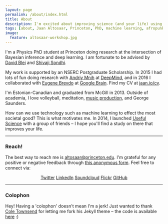 ```yaml
---
layout: page
permalink: /about/index.html
title: About
description: I'm excited about improving science (and your life) using machine learning and design.
tags: [about, Jaan Altosaar, Princeton, PhD, machine learning, afropunk, collective behavior, columbia, physics, computer science, useful science, design, artificial intelligence, intelligent design]
image:
  feature: altosaar-workshop.jpg
---
```

I'm a Physics PhD student at Princeton doing research at the intersection of Bayesian inference and deep learning. I am fortunate to be advised by [David Blei](http://www.cs.columbia.edu/~blei/) and [Shivaji Sondhi](http://www.princeton.edu/~sondhi/). 

My work is supported by an NSERC Postgraduate Scholarship. In 2015 I had lots of fun doing research with [Andriy Mnih](https://www.cs.toronto.edu/~amnih/) at [DeepMind](http://deepmind.com/), and in 2016 I collaborated with [Eugene Brevdo](https://web.math.princeton.edu/~ebrevdo/) at [Google Brain](https://research.google.com/). Find my CV at [jaan.io/cv](https://jaan.io/cv).

I'm Estonian-Canadian and graduated from McGill in 2013. Outside of academia, I love volleyball, meditation, [music production](https://soundcloud.com/lyfos), and George Saunders. 

How can we use technology such as machine learning to effect the most societal good? This is what motivates me. In 2014, I launched [Useful Science](http://usefulscience.org) with a group of friends – I hope you'll find a study on there that improves your life.

---

### Reach!

The best way to reach me is [altosaar@princeton.edu](mailto:altosaar@princeton.edu). I'm grateful for any positive or negative feedback through [this anonymous form](https://goo.gl/forms/UolGIq1bpHJeK8dJ2). Feel free to connect via:

<p style="text-align:center">
<a href="https://twitter.com/thejaan"><i class="fab fa-twitter"></i>Twitter</a>
<a href="http://www.linkedin.com/in/jaanaltosaar"><i class="fab fa-linkedin"></i>LinkedIn</a>
<a href="https://soundcloud.com/lyfos"><i class="fab fa-soundcloud"></i>Soundcloud</a>
<a href="https://www.flickr.com/photos/thejaan/"><i class="fab fa-flickr"></i>Flickr</a>
<a href="https://github.com/altosaar"><i class="fab fa-github"></i>GitHub</a>
</p>


---

### Colophon

Hey! Having a 'colophon' doesn't mean I'm a jerk! Just wanted to thank [Cole Townsend](http://coletownsend.com/) for letting me fork his Jekyll theme – the code is available [here](https://github.com/altosaar/jaan.io) :)






